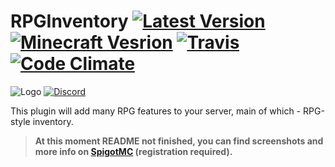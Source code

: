 # RPGInventory [![Latest Version](https://img.shields.io/github/tag/OsipXD/RPGInventory.svg?label=latest)](https://www.spigotmc.org/resources/12498/updates) [![Minecraft Vesrion](https://img.shields.io/badge/minecraft-1.9.4_--_1.12.x-blue.svg)](#) [![Travis](https://img.shields.io/travis/EndlessCodeGroup/RPGInventory.svg)](https://travis-ci.org/EndlessCodeGroup/RPGInventory) [![Code Climate](https://img.shields.io/codeclimate/github/EndlessCodeGroup/RPGInventory.svg)](https://codeclimate.com/github/EndlessCodeGroup/RPGInventory)
![Logo](http://rpginventory.endlesscode.ru/_media/ru/logo-big.png?w=780&h=290&tok=a123f9)
[![Discord](https://img.shields.io/badge/discord-join_chat-7289da.svg)](https://discord.gg/EbBW7pS)

This plugin will add many RPG features to your server, main of which - RPG-style inventory.
> **At this moment README not finished, you can find screenshots and more info on [SpigotMC](https://www.spigotmc.org/resources/12498/) (registration required).**
